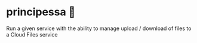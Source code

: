 # principessa 👸
Run a given service with the ability to manage upload / download of files to a Cloud Files service
